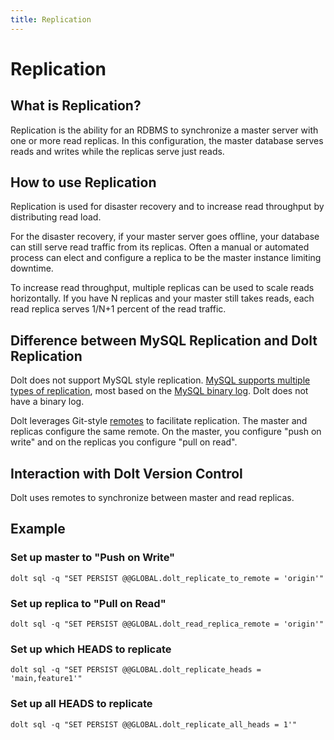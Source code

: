```yaml
---
title: Replication
---
```


# Replication

## What is Replication?

Replication is the ability for an RDBMS to synchronize a master server with one or more read replicas. In this configuration, the master database serves reads and writes while the replicas serve just reads.

## How to use Replication

Replication is used for disaster recovery and to increase read throughput by distributing read load.

For the disaster recovery, if your master server goes offline, your database can still serve read traffic from its replicas. Often a manual or automated process can elect and configure a replica to be the master instance limiting downtime.

To increase read throughput, multiple replicas can be used to scale reads horizontally. If you have N replicas and your master still takes reads, each read replica serves 1/N+1 percent of the read traffic.

## Difference between MySQL Replication and Dolt Replication

Dolt does not support MySQL style replication. [MySQL supports multiple types of replication](https://dev.mysql.com/doc/refman/8.0/en/replication.html), most based on the [MySQL binary log](https://dev.mysql.com/doc/refman/8.0/en/replication-howto.html). Dolt does not have a binary log.

Dolt leverages Git-style [remotes](../git/remotes.md) to facilitate replication. The master and replicas configure the same remote. On the master, you configure "push on write" and on the replicas you configure "pull on read". 

## Interaction with Dolt Version Control

Dolt uses remotes to synchronize between master and read replicas.

## Example

### Set up master to "Push on Write"
```
dolt sql -q "SET PERSIST @@GLOBAL.dolt_replicate_to_remote = 'origin'"
```

### Set up replica to "Pull on Read"
```
dolt sql -q "SET PERSIST @@GLOBAL.dolt_read_replica_remote = 'origin'"
```

### Set up which HEADS to replicate
```
dolt sql -q "SET PERSIST @@GLOBAL.dolt_replicate_heads = 'main,feature1'"
```

### Set up all HEADS to replicate
```
dolt sql -q "SET PERSIST @@GLOBAL.dolt_replicate_all_heads = 1'"
```
